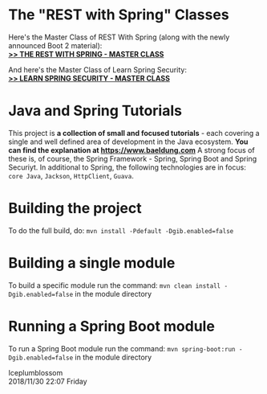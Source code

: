
The "REST with Spring" Classes
==============================

Here's the Master Class of REST With Spring (along with the newly announced Boot 2 material): <br/>
**[>> THE REST WITH SPRING - MASTER CLASS](http://www.baeldung.com/rest-with-spring-course?utm_source=github&utm_medium=social&utm_content=tutorials&utm_campaign=rws#master-class)**

And here's the Master Class of Learn Spring Security: <br/>
**[>> LEARN SPRING SECURITY - MASTER CLASS](http://www.baeldung.com/learn-spring-security-course?utm_source=github&utm_medium=social&utm_content=tutorials&utm_campaign=lss#master-class)**



Java and Spring Tutorials
================

This project is **a collection of small and focused tutorials** - each covering a single and well defined area of development in the Java ecosystem. **You can find the explanation at https://www.baeldung.com**
A strong focus of these is, of course, the Spring Framework - Spring, Spring Boot and Spring Securiyt. 
In additional to Spring, the following technologies are in focus: `core Java`, `Jackson`, `HttpClient`, `Guava`. 


Building the project
====================
To do the full build, do: `mvn install -Pdefault -Dgib.enabled=false`


Building a single module
====================
To build a specific module run the command: `mvn clean install -Dgib.enabled=false` in the module directory


Running a Spring Boot module
====================
To run a Spring Boot module run the command: `mvn spring-boot:run -Dgib.enabled=false` in the module directory




Iceplumblossom<br/>
2018/11/30 22:07 Friday

